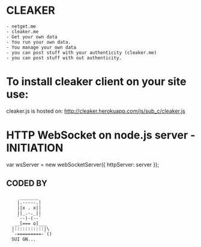 # CLEAKER
	- netget.me 
	- cleaker.me
	- Get your own data
	- You run your own data.
	- You manage your own data
	- you can post stuff with your authenticity (cleaker.me)
	- you can post stuff with out authenticity.

# To install cleaker client on your site use:
<script src="https://cleaker.herokuapp.com/js/sub_c/cleaker.js"></script>

cleaker.js is hosted on:
http://cleaker.herokuapp.com/js/sub_c/cleaker.js


# HTTP WebSocket on node.js server -  INITIATION

var wsServer = new webSocketServer({
 httpServer: server
			});

## CODED BY 

         _______
        |.-----.|
        ||x . x||
        ||_.-._||
        `--)-(--`
       __[=== o]___
      |:::::::::::|\
      `-=========-`()
	  SUI GN...



